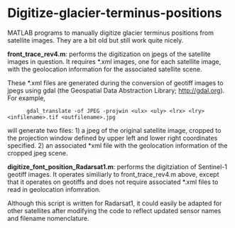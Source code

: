# Digitize-glacier-terminus-positions
MATLAB programs to manually digitize glacier terminus positions from satellite images. They are a bit old but still work quite nicely. 

**front_trace_rev4.m**: performs the digitization on jpegs of the satellite images in question. It requires *.xml images, one for each satellite image, with the geolocation information for the associated satellite scene. 

These *.xml files are generated during the conversion of geotiff images to jpegs using gdal (the Geospatial Data Abstraction Library; http://gdal.org). For example, 
  
          gdal_translate -of JPEG -projwin <ulx> <uly> <lrx> <lry> <infilename>.tif <outfilename>.jpg
  
will generate two files:
    1) a jpeg of the original satellite image, cropped to the projection window defined by upper left and lower right coordinates specified. 
    2) an associated *xml file with the geolocation information of the cropped jpeg scene. 


**digitize_font_position_Radarsat1.m**: performs the digitziation of Sentinel-1 geotiff images. It operates similiarly to front_trace_rev4.m above, except that it operates on geotiffs and does not require associated *.xml files to read in geolocation infomration. 

Although this script is written for Radarsat1, it could easily be adapted for other satellites after modifying the code to reflect updated sensor names and filename nomenclature.
  
